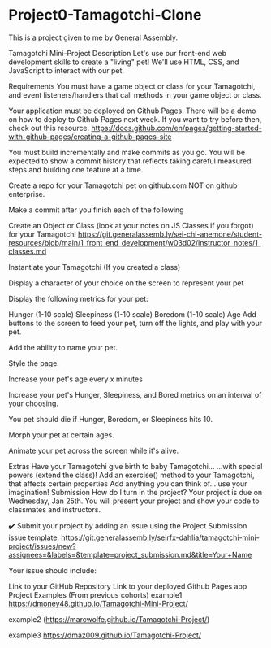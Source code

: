 # Project0-Tamagotchi-Clone
This is a project given to me by General Assembly.

Tamagotchi Mini-Project
Description
Let's use our front-end web development skills to create a "living" pet! We'll use HTML, CSS, and JavaScript to interact with our pet.

Requirements
You must have a game object or class for your Tamagotchi, and event listeners/handlers that call methods in your game object or class.

Your application must be deployed on Github Pages. There will be a demo on how to deploy to Github Pages next week. If you want to try before then, check out this resource. https://docs.github.com/en/pages/getting-started-with-github-pages/creating-a-github-pages-site 

You must build incrementally and make commits as you go. You will be expected to show a commit history that reflects taking careful measured steps and building one feature at a time.

Create a repo for your Tamagotchi pet on github.com NOT on github enterprise.

Make a commit after you finish each of the following

Create an Object or Class (look at your notes on JS Classes if you forgot) for your Tamagotchi https://git.generalassemb.ly/sei-chi-anemone/student-resources/blob/main/1_front_end_development/w03d02/instructor_notes/1_classes.md

Instantiate your Tamagotchi (If you created a class)

Display a character of your choice on the screen to represent your pet

Display the following metrics for your pet:

Hunger (1-10 scale)
Sleepiness (1-10 scale)
Boredom (1-10 scale)
Age
Add buttons to the screen to feed your pet, turn off the lights, and play with your pet.

Add the ability to name your pet.

Style the page.

Increase your pet's age every x minutes

Increase your pet's Hunger, Sleepiness, and Bored metrics on an interval of your choosing.

You pet should die if Hunger, Boredom, or Sleepiness hits 10.

Morph your pet at certain ages.

Animate your pet across the screen while it's alive.

Extras
Have your Tamagotchi give birth to baby Tamagotchi...
...with special powers (extend the class)!
Add an exercise() method to your Tamagotchi, that affects certain properties
Add anything you can think of... use your imagination!
Submission
How do I turn in the project?
Your project is due on Wednesday, Jan 25th. You will present your project and show your code to classmates and instructors.

✔️ Submit your project by adding an issue using the Project Submission issue template. https://git.generalassemb.ly/seirfx-dahlia/tamagotchi-mini-project/issues/new?assignees=&labels=&template=project_submission.md&title=Your+Name 

Your issue should include:

Link to your GitHub Repository
Link to your deployed Github Pages app
Project Examples (From previous cohorts)
example1 https://dmoney48.github.io/Tamagotchi-Mini-Project/ 

example2 (https://marcwolfe.github.io/Tamagotchi-Project/)

example3 https://dmaz009.github.io/Tamagotchi-Project/ 
